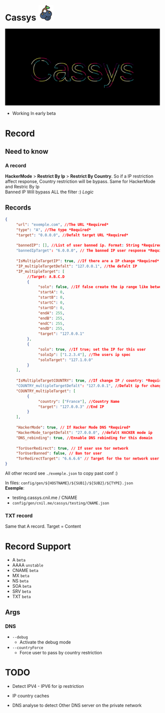 # Cassys <img src="./img/blackcurrant.png" height="50">

<img src="./img/cassys2.gif">

- Working In early beta

# Record

## Need to know

### A record
**HackerMode** > **Restrict By Ip** > **Restrict By Country**. So if a IP restriction affect response, Country restriction will be bypass. Same for HackerMode and Restric By Ip<br>
Banned IP Will bypass ALL the filter :) *Logic*

## Records
```JSON
{
     "url": "exemple.com", //The URL *Required*
     "type": "A", //The type *Required*
     "target": "0.0.0.0", //Defalt target URL *Required*

     "bannedIP": [], //List of user banned ip. Format: String *Required*
     "bannedIpTarget": "6.0.0.0", // The banned IP user response *Required*

     "IsMultipleTargetIP": true, //If there are a IP change *Required*
     "IP_multipleTargetDefalt": "127.0.0.1", //the defalt IP
     "IP_multipleTarget": [ 
          //Target: A.B.C.D
          {
               "solo": false, //If false create the ip range like between
               "startA": 0,
               "startB": 0,
               "startC": 0,
               "startD": 0,
               "endA": 255,
               "endB": 255,
               "endC": 255,
               "endD": 255,
               "target": "127.0.0.1"      
          },
          {
               "solo": true, //If true; set the IP for this user
               "soloIp": ["1.2.3.4"], //The users ip spec
               "soloTarget": "127.1.0.0"
          }
     ],

     "IsMultipleTargetCOUNTRY": true, //If change IP / country: *Required*
     "COUNTRY_multipleTargetDefalt": "127.0.0.1", //Defalt ip for change IP
     "COUNTRY_multipleTarget": [
          {
               "country": ["France"], //Country Name
               "target": "127.0.0.3" //End IP
          }
     ],

     "HackerMode": true, // If Hacker Mode DNS *Required*
     "HackerMode_targetDefalt": "27.0.0.0", //defalt HACKER mode ip
     "DNS_rebinding": true, //Ennable DNS rebinding for this domain

     "TorUserRedirect": true, // If user use tor network
     "TorUserBanned": false, // Ban tor user
     "TorRedirectTarget": "6.6.6.6" // Target for the tor network user
}
```

All other record see `./exemple.json` to copy past conf :)

In files: `config/gen/${HOSTNAME}/${SUB1}/${SUB2}/${TYPE}.json`<br>
__Exemple__: 
- testing.cassys.cnil.me / CNAME
- `config/gen/cnil.me/cassys/testing/CNAME.json`

### TXT record
Same that A record. Target = Content

# Record Support
- A `beta`
- AAAA `unstable`
- CNAME `beta`
- MX `beta`
- NS `beta`
- SOA `beta`
- SRV `beta`
- TXT `beta`

## Args

### DNS
- `--debug`
     - Activate the debug mode
- `--countryForce`
     - Force user to pass by country restriction


# TODO

- Detect IPV4 - IPV6 for ip restriction
- IP country caches

- DNS analyse to detect Other DNS server on the private network